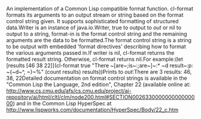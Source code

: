 An implementation of a Common Lisp compatible format function. cl-format formats its
arguments to an output stream or string based on the format control string given. It 
supports sophisticated formatting of structured data.Writer is an instance of java.io.Writer, true to output to *out* or nil to output 
to a string, format-in is the format control string and the remaining arguments 
are the data to be formatted.The format control string is a string to be output with embedded 'format directives' 
describing how to format the various arguments passed in.If writer is nil, cl-format returns the formatted result string. Otherwise, cl-format 
returns nil.For example:(let [results [46 38 22]](cl-format true "There ~[are~;is~:;are~]~:* ~d result~:p: ~{~d~^, ~}~%" (count results) results))Prints to *out*:There are 3 results: 46, 38, 22Detailed documentation on format control strings is available in the "Common Lisp the 
Language, 2nd edition", Chapter 22 (available online at:
http://www.cs.cmu.edu/afs/cs.cmu.edu/project/ai-repository/ai/html/cltl/clm/node200.html#SECTION002633000000000000000) 
and in the Common Lisp HyperSpec at 
http://www.lispworks.com/documentation/HyperSpec/Body/22_c.htm
